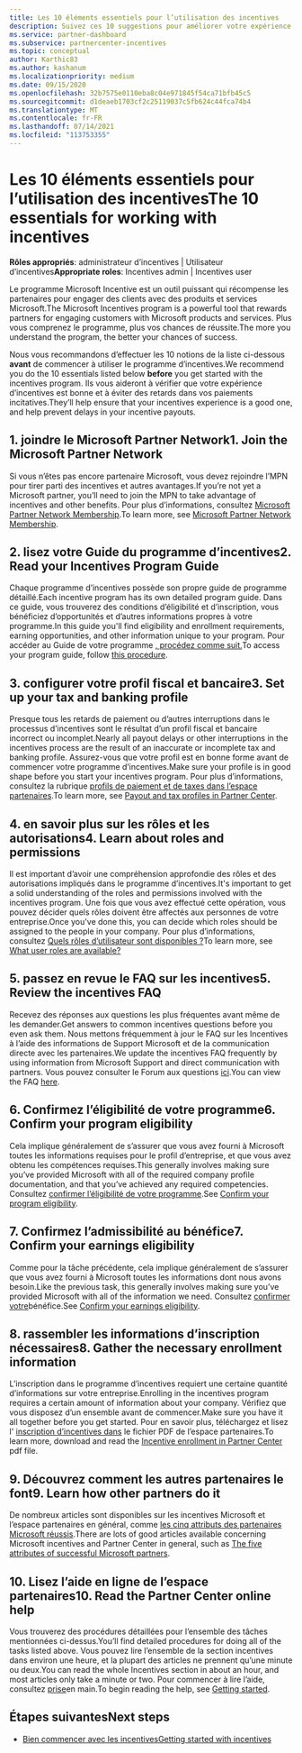 ```yaml
---
title: Les 10 éléments essentiels pour l’utilisation des incentives
description: Suivez ces 10 suggestions pour améliorer votre expérience de programme incitative et recevoir des paiements plus tôt.
ms.service: partner-dashboard
ms.subservice: partnercenter-incentives
ms.topic: conceptual
author: Karthic83
ms.author: kashanum
ms.localizationpriority: medium
ms.date: 09/15/2020
ms.openlocfilehash: 32b7575e0110eba8c04e971845f54ca71bfb45c5
ms.sourcegitcommit: d1deaeb1703cf2c25119037c5fb624c44fca74b4
ms.translationtype: MT
ms.contentlocale: fr-FR
ms.lasthandoff: 07/14/2021
ms.locfileid: "113753355"
---
```

# <a name="the-10-essentials-for-working-with-incentives"></a><span data-ttu-id="fa7fd-103">Les 10 éléments essentiels pour l’utilisation des incentives</span><span class="sxs-lookup"><span data-stu-id="fa7fd-103">The 10 essentials for working with incentives</span></span>

<span data-ttu-id="fa7fd-104">**Rôles appropriés**: administrateur d’incentives | Utilisateur d’incentives</span><span class="sxs-lookup"><span data-stu-id="fa7fd-104">**Appropriate roles**: Incentives admin | Incentives user</span></span>

<span data-ttu-id="fa7fd-105">Le programme Microsoft Incentive est un outil puissant qui récompense les partenaires pour engager des clients avec des produits et services Microsoft.</span><span class="sxs-lookup"><span data-stu-id="fa7fd-105">The Microsoft Incentives program is a powerful tool that rewards partners for engaging customers with Microsoft products and services.</span></span> <span data-ttu-id="fa7fd-106">Plus vous comprenez le programme, plus vos chances de réussite.</span><span class="sxs-lookup"><span data-stu-id="fa7fd-106">The more you understand the program, the better your chances of success.</span></span>

<span data-ttu-id="fa7fd-107">Nous vous recommandons d’effectuer les 10 notions de la liste ci-dessous **avant** de commencer à utiliser le programme d’incentives.</span><span class="sxs-lookup"><span data-stu-id="fa7fd-107">We recommend you do the 10 essentials listed below **before** you get started with the incentives program.</span></span> <span data-ttu-id="fa7fd-108">Ils vous aideront à vérifier que votre expérience d’incentives est bonne et à éviter des retards dans vos paiements incitatives.</span><span class="sxs-lookup"><span data-stu-id="fa7fd-108">They’ll help ensure that your incentives experience is a good one, and help prevent delays in your incentive payouts.</span></span>

## <a name="1-join-the-microsoft-partner-network"></a><span data-ttu-id="fa7fd-109">1. joindre le Microsoft Partner Network</span><span class="sxs-lookup"><span data-stu-id="fa7fd-109">1. Join the Microsoft Partner Network</span></span>

<span data-ttu-id="fa7fd-110">Si vous n’êtes pas encore partenaire Microsoft, vous devez rejoindre l’MPN pour tirer parti des incentives et autres avantages.</span><span class="sxs-lookup"><span data-stu-id="fa7fd-110">If you’re not yet a Microsoft partner, you’ll need to join the MPN to take advantage of incentives and other benefits.</span></span> <span data-ttu-id="fa7fd-111">Pour plus d’informations, consultez [Microsoft Partner Network Membership](https://partner.microsoft.com/membership).</span><span class="sxs-lookup"><span data-stu-id="fa7fd-111">To learn more, see [Microsoft Partner Network Membership](https://partner.microsoft.com/membership).</span></span>

## <a name="2-read-your-incentives-program-guide"></a><span data-ttu-id="fa7fd-112">2. lisez votre Guide du programme d’incentives</span><span class="sxs-lookup"><span data-stu-id="fa7fd-112">2. Read your Incentives Program Guide</span></span>

<span data-ttu-id="fa7fd-113">Chaque programme d’incentives possède son propre guide de programme détaillé.</span><span class="sxs-lookup"><span data-stu-id="fa7fd-113">Each incentive program has its own detailed program guide.</span></span> <span data-ttu-id="fa7fd-114">Dans ce guide, vous trouverez des conditions d’éligibilité et d’inscription, vous bénéficiez d’opportunités et d’autres informations propres à votre programme.</span><span class="sxs-lookup"><span data-stu-id="fa7fd-114">In this guide you'll find eligibility and enrollment requirements, earning opportunities, and other information unique to your program.</span></span> <span data-ttu-id="fa7fd-115">Pour accéder au Guide de votre programme [, procédez comme suit.](incentives-determined-your-program-eligibility.md#determining-your-program-eligibility)</span><span class="sxs-lookup"><span data-stu-id="fa7fd-115">To access your program guide, follow [this procedure](incentives-determined-your-program-eligibility.md#determining-your-program-eligibility).</span></span>

## <a name="3-set-up-your-tax-and-banking-profile"></a><span data-ttu-id="fa7fd-116">3. configurer votre profil fiscal et bancaire</span><span class="sxs-lookup"><span data-stu-id="fa7fd-116">3. Set up your tax and banking profile</span></span>

<span data-ttu-id="fa7fd-117">Presque tous les retards de paiement ou d’autres interruptions dans le processus d’incentives sont le résultat d’un profil fiscal et bancaire incorrect ou incomplet.</span><span class="sxs-lookup"><span data-stu-id="fa7fd-117">Nearly all payout delays or other interruptions in the incentives process are the result of an inaccurate or incomplete tax and banking profile.</span></span> <span data-ttu-id="fa7fd-118">Assurez-vous que votre profil est en bonne forme avant de commencer votre programme d’incentives.</span><span class="sxs-lookup"><span data-stu-id="fa7fd-118">Make sure your profile is in good shape before you start your incentives program.</span></span> <span data-ttu-id="fa7fd-119">Pour plus d’informations, consultez la rubrique [profils de paiement et de taxes dans l’espace partenaires](incentives-create-and-manage-your-payout-and-tax-profiles.md).</span><span class="sxs-lookup"><span data-stu-id="fa7fd-119">To learn more, see [Payout and tax profiles in Partner Center](incentives-create-and-manage-your-payout-and-tax-profiles.md).</span></span>

## <a name="4-learn-about-roles-and-permissions"></a><span data-ttu-id="fa7fd-120">4. en savoir plus sur les rôles et les autorisations</span><span class="sxs-lookup"><span data-stu-id="fa7fd-120">4. Learn about roles and permissions</span></span>

<span data-ttu-id="fa7fd-121">Il est important d’avoir une compréhension approfondie des rôles et des autorisations impliqués dans le programme d’incentives.</span><span class="sxs-lookup"><span data-stu-id="fa7fd-121">It's important to get a solid understanding of the roles and permissions involved with the incentives program.</span></span> <span data-ttu-id="fa7fd-122">Une fois que vous avez effectué cette opération, vous pouvez décider quels rôles doivent être affectés aux personnes de votre entreprise.</span><span class="sxs-lookup"><span data-stu-id="fa7fd-122">Once you've done this, you can decide which roles should be assigned to the people in your company.</span></span> <span data-ttu-id="fa7fd-123">Pour plus d’informations, consultez [Quels rôles d’utilisateur sont disponibles ?](incentives-faq.yml#what-user-roles-are-available-)</span><span class="sxs-lookup"><span data-stu-id="fa7fd-123">To learn more, see [What user roles are available?](incentives-faq.yml#what-user-roles-are-available-)</span></span>

## <a name="5-review-the-incentives-faq"></a><span data-ttu-id="fa7fd-124">5. passez en revue le FAQ sur les incentives</span><span class="sxs-lookup"><span data-stu-id="fa7fd-124">5. Review the incentives FAQ</span></span>

<span data-ttu-id="fa7fd-125">Recevez des réponses aux questions les plus fréquentes avant même de les demander.</span><span class="sxs-lookup"><span data-stu-id="fa7fd-125">Get answers to common incentives questions before you even ask them.</span></span> <span data-ttu-id="fa7fd-126">Nous mettons fréquemment à jour le FAQ sur les Incentives à l’aide des informations de Support Microsoft et de la communication directe avec les partenaires.</span><span class="sxs-lookup"><span data-stu-id="fa7fd-126">We update the incentives FAQ frequently by using information from Microsoft Support and direct communication with partners.</span></span> <span data-ttu-id="fa7fd-127">Vous pouvez consulter le Forum aux questions [ici](incentives-faq.yml).</span><span class="sxs-lookup"><span data-stu-id="fa7fd-127">You can view the FAQ [here](incentives-faq.yml).</span></span>

## <a name="6-confirm-your-program-eligibility"></a><span data-ttu-id="fa7fd-128">6. Confirmez l’éligibilité de votre programme</span><span class="sxs-lookup"><span data-stu-id="fa7fd-128">6. Confirm your program eligibility</span></span>

<span data-ttu-id="fa7fd-129">Cela implique généralement de s’assurer que vous avez fourni à Microsoft toutes les informations requises pour le profil d’entreprise, et que vous avez obtenu les compétences requises.</span><span class="sxs-lookup"><span data-stu-id="fa7fd-129">This generally involves making sure you’ve provided Microsoft with all of the required company profile documentation, and that you’ve achieved any required competencies.</span></span> <span data-ttu-id="fa7fd-130">Consultez [confirmer l’éligibilité de votre programme](incentives-determined-your-program-eligibility.md).</span><span class="sxs-lookup"><span data-stu-id="fa7fd-130">See [Confirm your program eligibility](incentives-determined-your-program-eligibility.md).</span></span>

## <a name="7-confirm-your-earnings-eligibility"></a><span data-ttu-id="fa7fd-131">7. Confirmez l’admissibilité au bénéfice</span><span class="sxs-lookup"><span data-stu-id="fa7fd-131">7. Confirm your earnings eligibility</span></span>

<span data-ttu-id="fa7fd-132">Comme pour la tâche précédente, cela implique généralement de s’assurer que vous avez fourni à Microsoft toutes les informations dont nous avons besoin.</span><span class="sxs-lookup"><span data-stu-id="fa7fd-132">Like the previous task, this generally involves making sure you’ve provided Microsoft with all of the information we need.</span></span> <span data-ttu-id="fa7fd-133">Consultez [confirmer votre](incentives-confirm-your-earnings-eligibility.md)bénéfice.</span><span class="sxs-lookup"><span data-stu-id="fa7fd-133">See [Confirm your earnings eligibility](incentives-confirm-your-earnings-eligibility.md).</span></span>

## <a name="8-gather-the-necessary-enrollment-information"></a><span data-ttu-id="fa7fd-134">8. rassembler les informations d’inscription nécessaires</span><span class="sxs-lookup"><span data-stu-id="fa7fd-134">8. Gather the necessary enrollment information</span></span>

<span data-ttu-id="fa7fd-135">L’inscription dans le programme d’incentives requiert une certaine quantité d’informations sur votre entreprise.</span><span class="sxs-lookup"><span data-stu-id="fa7fd-135">Enrolling in the incentives program requires a certain amount of information about your company.</span></span> <span data-ttu-id="fa7fd-136">Vérifiez que vous disposez d’un ensemble avant de commencer.</span><span class="sxs-lookup"><span data-stu-id="fa7fd-136">Make sure you have it all together before you get started.</span></span> <span data-ttu-id="fa7fd-137">Pour en savoir plus, téléchargez et lisez l' [inscription d’incentives dans](https://assetsprod.microsoft.com/partner-center-incentives-enrollment.pdf) le fichier PDF de l’espace partenaires.</span><span class="sxs-lookup"><span data-stu-id="fa7fd-137">To learn more, download and read the [Incentive enrollment in Partner Center](https://assetsprod.microsoft.com/partner-center-incentives-enrollment.pdf) pdf file.</span></span>

## <a name="9-learn-how-other-partners-do-it"></a><span data-ttu-id="fa7fd-138">9. Découvrez comment les autres partenaires le font</span><span class="sxs-lookup"><span data-stu-id="fa7fd-138">9. Learn how other partners do it</span></span>

<span data-ttu-id="fa7fd-139">De nombreux articles sont disponibles sur les incentives Microsoft et l’espace partenaires en général, comme [les cinq attributs des partenaires Microsoft réussis](https://www.microsoft.com/en-us/us-partner-blog/2019/08/29/the-five-attributes-of-successful-microsoft-partners/).</span><span class="sxs-lookup"><span data-stu-id="fa7fd-139">There are lots of good articles available concerning Microsoft incentives and Partner Center in general, such as [The five attributes of successful Microsoft partners](https://www.microsoft.com/en-us/us-partner-blog/2019/08/29/the-five-attributes-of-successful-microsoft-partners/).</span></span>

## <a name="10-read-the-partner-center-online-help"></a><span data-ttu-id="fa7fd-140">10. Lisez l’aide en ligne de l’espace partenaires</span><span class="sxs-lookup"><span data-stu-id="fa7fd-140">10. Read the Partner Center online help</span></span>

<span data-ttu-id="fa7fd-141">Vous trouverez des procédures détaillées pour l’ensemble des tâches mentionnées ci-dessus.</span><span class="sxs-lookup"><span data-stu-id="fa7fd-141">You’ll find detailed procedures for doing all of the tasks listed above.</span></span> <span data-ttu-id="fa7fd-142">Vous pouvez lire l’ensemble de la section incentives dans environ une heure, et la plupart des articles ne prennent qu’une minute ou deux.</span><span class="sxs-lookup"><span data-stu-id="fa7fd-142">You can read the whole Incentives section in about an hour, and most articles only take a minute or two.</span></span> <span data-ttu-id="fa7fd-143">Pour commencer à lire l’aide, consultez [prise](incentives-get-started-intro.md)en main.</span><span class="sxs-lookup"><span data-stu-id="fa7fd-143">To begin reading the help, see [Getting started](incentives-get-started-intro.md).</span></span>

## <a name="next-steps"></a><span data-ttu-id="fa7fd-144">Étapes suivantes</span><span class="sxs-lookup"><span data-stu-id="fa7fd-144">Next steps</span></span>

- [<span data-ttu-id="fa7fd-145">Bien commencer avec les incentives</span><span class="sxs-lookup"><span data-stu-id="fa7fd-145">Getting started with incentives</span></span>](incentives-get-started-intro.md)
